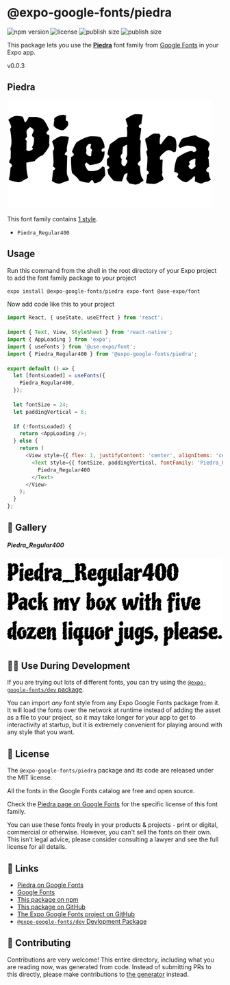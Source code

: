 # @expo-google-fonts/piedra

![npm version](https://flat.badgen.net/npm/v/@expo-google-fonts/piedra)
![license](https://flat.badgen.net/github/license/expo/google-fonts)
![publish size](https://flat.badgen.net/packagephobia/install/@expo-google-fonts/piedra)
![publish size](https://flat.badgen.net/packagephobia/publish/@expo-google-fonts/piedra)

This package lets you use the [**Piedra**](https://fonts.google.com/specimen/Piedra) font family from [Google Fonts](https://fonts.google.com/) in your Expo app.

v0.0.3

## Piedra

![Piedra](./font-family.png)

This font family contains [1 style](#-gallery).

- `Piedra_Regular400`

## Usage

Run this command from the shell in the root directory of your Expo project to add the font family package to your project
```sh
expo install @expo-google-fonts/piedra expo-font @use-expo/font
```

Now add code like this to your project
```js
import React, { useState, useEffect } from 'react';

import { Text, View, StyleSheet } from 'react-native';
import { AppLoading } from 'expo';
import { useFonts } from '@use-expo/font';
import { Piedra_Regular400 } from '@expo-google-fonts/piedra';

export default () => {
  let [fontsLoaded] = useFonts({
    Piedra_Regular400,
  });

  let fontSize = 24;
  let paddingVertical = 6;

  if (!fontsLoaded) {
    return <AppLoading />;
  } else {
    return (
      <View style={{ flex: 1, justifyContent: 'center', alignItems: 'center' }}>
        <Text style={{ fontSize, paddingVertical, fontFamily: 'Piedra_Regular400' }}>
          Piedra_Regular400
        </Text>
      </View>
    );
  }
};

```

## 🔡 Gallery

##### Piedra_Regular400
![Piedra_Regular400](./44d0853d7548f46be84298314d45874783d3dfd1459f5286f1426fb025483348.ttf.png)


## 👩‍💻 Use During Development

If you are trying out lots of different fonts, you can try using the [`@expo-google-fonts/dev` package](https://github.com/expo/google-fonts/tree/master/font-packages/dev#readme).

You can import *any* font style from any Expo Google Fonts package from it. It will load the fonts
over the network at runtime instead of adding the asset as a file to your project, so it may take longer
for your app to get to interactivity at startup, but it is extremely convenient
for playing around with any style that you want.

## 📖 License

The `@expo-google-fonts/piedra` package and its code are released under the MIT license.

All the fonts in the Google Fonts catalog are free and open source.

Check the [Piedra page on Google Fonts](https://fonts.google.com/specimen/Piedra) for the specific license of this font family.

You can use these fonts freely in your products & projects - print or digital, commercial or otherwise. However, you can't sell the fonts on their own. This isn't legal advice, please consider consulting a lawyer and see the full license for all details.

## 🔗 Links

- [Piedra on Google Fonts](https://fonts.google.com/specimen/Piedra)
- [Google Fonts](https://fonts.google.com/)
- [This package on npm](https://www.npmjs.com/package/@expo-google-fonts/piedra)
- [This package on GitHub](https://github.com/expo/google-fonts/tree/master/font-packages/piedra)
- [The Expo Google Fonts project on GitHub](https://github.com/expo/google-fonts)
- [`@expo-google-fonts/dev` Devlopment Package](https://github.com/expo/google-fonts/tree/master/font-packages/dev)


## 🤝 Contributing

Contributions are very welcome! This entire directory, including what you are reading now, was generated from code. Instead of submitting PRs to this directly, please make contributions to [the generator](https://github.com/expo/google-fonts/tree/master/packages/generator) instead.
